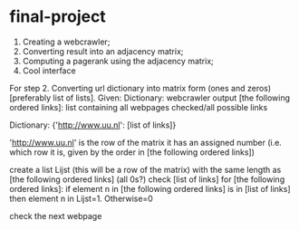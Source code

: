 # final-project

1. Creating a webcrawler;
2. Converting result into an adjacency matrix;
3. Computing a pagerank using the adjacency matrix;
4. Cool interface

For step 2.
Converting url dictionary into matrix form (ones and zeros) [preferably list of lists].
Given:
Dictionary: webcrawler output
[the following ordered links]: list containing all webpages checked/all possible links


Dictionary: {'http://www.uu.nl': [list of links]}

'http://www.uu.nl' is the row of the matrix
it has an assigned number (i.e. which row it is, given by the order in [the following ordered links])

create a list Lijst (this will be a row of the matrix) with the same length as [the following ordered links] (all 0s?)
check [list of links] for [the following ordered links]:
if element n in [the following ordered links] is in [list of links] then element n in Lijst=1. Otherwise=0

check the next webpage
